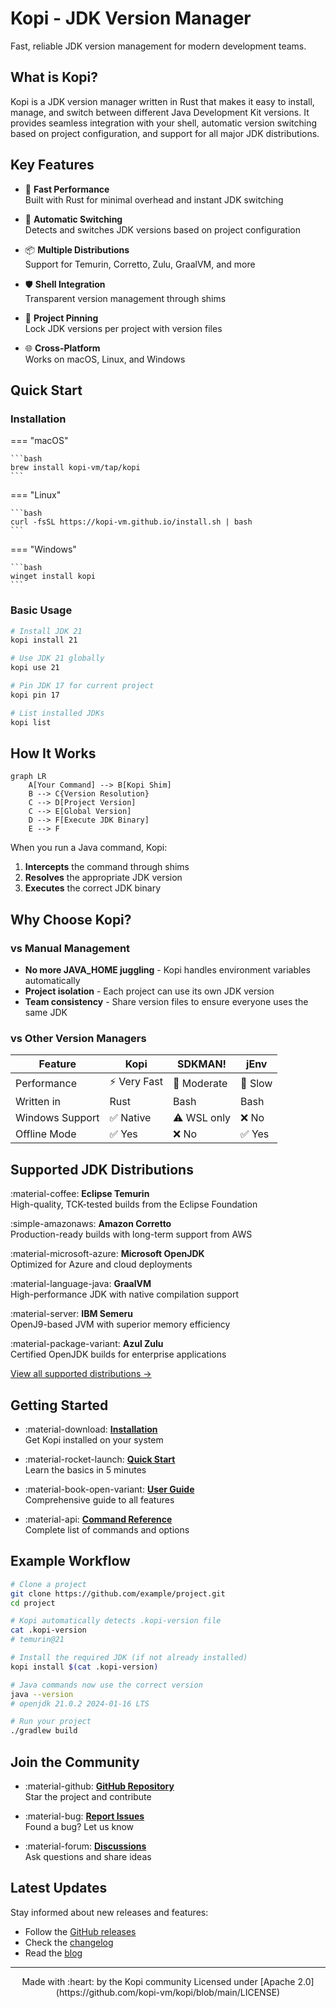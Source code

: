 # Kopi - JDK Version Manager

Fast, reliable JDK version management for modern development teams.

## What is Kopi?

Kopi is a JDK version manager written in Rust that makes it easy to install, manage, and switch between different Java Development Kit versions. It provides seamless integration with your shell, automatic version switching based on project configuration, and support for all major JDK distributions.

## Key Features

<div class="grid cards" markdown>

- :rocket: **Fast Performance**  
  Built with Rust for minimal overhead and instant JDK switching

- :arrows_counterclockwise: **Automatic Switching**  
  Detects and switches JDK versions based on project configuration

- :package: **Multiple Distributions**  
  Support for Temurin, Corretto, Zulu, GraalVM, and more

- :shield: **Shell Integration**  
  Transparent version management through shims

- :pushpin: **Project Pinning**  
  Lock JDK versions per project with version files

- :globe_with_meridians: **Cross-Platform**  
  Works on macOS, Linux, and Windows

</div>

## Quick Start

### Installation

=== "macOS"

    ```bash
    brew install kopi-vm/tap/kopi
    ```

=== "Linux"

    ```bash
    curl -fsSL https://kopi-vm.github.io/install.sh | bash
    ```

=== "Windows"

    ```bash
    winget install kopi
    ```

### Basic Usage

```bash
# Install JDK 21
kopi install 21

# Use JDK 21 globally
kopi use 21

# Pin JDK 17 for current project
kopi pin 17

# List installed JDKs
kopi list
```

## How It Works

```mermaid
graph LR
    A[Your Command] --> B[Kopi Shim]
    B --> C{Version Resolution}
    C --> D[Project Version]
    C --> E[Global Version]
    D --> F[Execute JDK Binary]
    E --> F
```

When you run a Java command, Kopi:

1. **Intercepts** the command through shims
2. **Resolves** the appropriate JDK version
3. **Executes** the correct JDK binary

## Why Choose Kopi?

### vs Manual Management

- **No more JAVA_HOME juggling** - Kopi handles environment variables automatically
- **Project isolation** - Each project can use its own JDK version
- **Team consistency** - Share version files to ensure everyone uses the same JDK

### vs Other Version Managers

| Feature         | Kopi         | SDKMAN!     | jEnv    |
| --------------- | ------------ | ----------- | ------- |
| Performance     | ⚡ Very Fast | 🐢 Moderate | 🐌 Slow |
| Written in      | Rust         | Bash        | Bash    |
| Windows Support | ✅ Native    | ⚠️ WSL only | ❌ No   |
| Offline Mode    | ✅ Yes       | ❌ No       | ✅ Yes  |

## Supported JDK Distributions

<div class="grid" markdown>

:material-coffee: **Eclipse Temurin**  
High-quality, TCK-tested builds from the Eclipse Foundation

:simple-amazonaws: **Amazon Corretto**  
Production-ready builds with long-term support from AWS

:material-microsoft-azure: **Microsoft OpenJDK**  
Optimized for Azure and cloud deployments

:material-language-java: **GraalVM**  
High-performance JDK with native compilation support

:material-server: **IBM Semeru**  
OpenJ9-based JVM with superior memory efficiency

:material-package-variant: **Azul Zulu**  
Certified OpenJDK builds for enterprise applications

</div>

[View all supported distributions →](reference/distributions.md)

## Getting Started

<div class="grid cards" markdown>

- :material-download: **[Installation](getting-started/installation.md)**  
  Get Kopi installed on your system

- :material-rocket-launch: **[Quick Start](getting-started/quickstart.md)**  
  Learn the basics in 5 minutes

- :material-book-open-variant: **[User Guide](guide/managing-versions.md)**  
  Comprehensive guide to all features

- :material-api: **[Command Reference](reference/commands.md)**  
  Complete list of commands and options

</div>

## Example Workflow

```bash
# Clone a project
git clone https://github.com/example/project.git
cd project

# Kopi automatically detects .kopi-version file
cat .kopi-version
# temurin@21

# Install the required JDK (if not already installed)
kopi install $(cat .kopi-version)

# Java commands now use the correct version
java --version
# openjdk 21.0.2 2024-01-16 LTS

# Run your project
./gradlew build
```

## Join the Community

- :material-github: **[GitHub Repository](https://github.com/kopi-vm/kopi)**  
  Star the project and contribute

- :material-bug: **[Report Issues](https://github.com/kopi-vm/kopi/issues)**  
  Found a bug? Let us know

- :material-forum: **[Discussions](https://github.com/kopi-vm/kopi/discussions)**  
  Ask questions and share ideas

## Latest Updates

Stay informed about new releases and features:

- Follow the [GitHub releases](https://github.com/kopi-vm/kopi/releases)
- Check the [changelog](https://github.com/kopi-vm/kopi/blob/main/CHANGELOG.md)
- Read the [blog](https://kopi-vm.github.io/blog)

---

<div style="text-align: center" markdown>
Made with :heart: by the Kopi community  
Licensed under [Apache 2.0](https://github.com/kopi-vm/kopi/blob/main/LICENSE)
</div>
